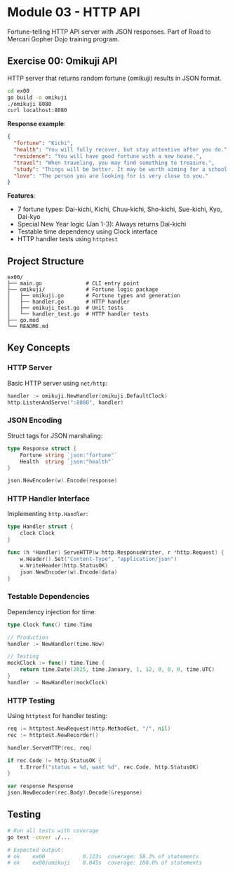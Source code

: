 # Module 03 - HTTP API

Fortune-telling HTTP API server with JSON responses. Part of Road to Mercari Gopher Dojo training program.

## Exercise 00: Omikuji API

HTTP server that returns random fortune (omikuji) results in JSON format.

```bash
cd ex00
go build -o omikuji
./omikuji 8080
curl localhost:8080
```

**Response example**:
```json
{
  "fortune": "Kichi",
  "health": "You will fully recover, but stay attentive after you do.",
  "residence": "You will have good fortune with a new house.",
  "travel": "When traveling, you may find something to treasure.",
  "study": "Things will be better. It may be worth aiming for a school in a different area.",
  "love": "The person you are looking for is very close to you."
}
```

**Features**:
- 7 fortune types: Dai-kichi, Kichi, Chuu-kichi, Sho-kichi, Sue-kichi, Kyo, Dai-kyo
- Special New Year logic (Jan 1-3): Always returns Dai-kichi
- Testable time dependency using Clock interface
- HTTP handler tests using `httptest`

## Project Structure

```
ex00/
├── main.go              # CLI entry point
├── omikuji/             # Fortune logic package
│   ├── omikuji.go       # Fortune types and generation
│   ├── handler.go       # HTTP handler
│   ├── omikuji_test.go  # Unit tests
│   └── handler_test.go  # HTTP handler tests
├── go.mod
└── README.md
```

## Key Concepts

### HTTP Server

Basic HTTP server using `net/http`:

```go
handler := omikuji.NewHandler(omikuji.DefaultClock)
http.ListenAndServe(":8080", handler)
```

### JSON Encoding

Struct tags for JSON marshaling:

```go
type Response struct {
    Fortune string `json:"fortune"`
    Health  string `json:"health"`
}

json.NewEncoder(w).Encode(response)
```

### HTTP Handler Interface

Implementing `http.Handler`:

```go
type Handler struct {
    clock Clock
}

func (h *Handler) ServeHTTP(w http.ResponseWriter, r *http.Request) {
    w.Header().Set("Content-Type", "application/json")
    w.WriteHeader(http.StatusOK)
    json.NewEncoder(w).Encode(data)
}
```

### Testable Dependencies

Dependency injection for time:

```go
type Clock func() time.Time

// Production
handler := NewHandler(time.Now)

// Testing
mockClock := func() time.Time {
    return time.Date(2025, time.January, 1, 12, 0, 0, 0, time.UTC)
}
handler := NewHandler(mockClock)
```

### HTTP Testing

Using `httptest` for handler testing:

```go
req := httptest.NewRequest(http.MethodGet, "/", nil)
rec := httptest.NewRecorder()

handler.ServeHTTP(rec, req)

if rec.Code != http.StatusOK {
    t.Errorf("status = %d, want %d", rec.Code, http.StatusOK)
}

var response Response
json.NewDecoder(rec.Body).Decode(&response)
```

## Testing

```bash
# Run all tests with coverage
go test -cover ./...

# Expected output:
# ok  	ex00        	0.123s	coverage: 58.3% of statements
# ok  	ex00/omikuji	0.045s	coverage: 100.0% of statements
```
